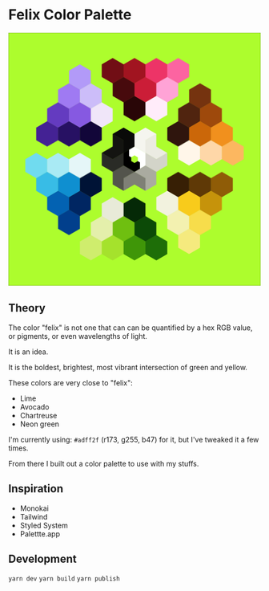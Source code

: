 # Felix Color Palette

<img src="./felixkai.png" width="600" />

## Theory

The color "felix" is not one that can can be quantified by a hex RGB value, or pigments, or even wavelengths of light.

It is an idea.

It is the boldest, brightest, most vibrant intersection of green and yellow.

These colors are very close to "felix":

- Lime
- Avocado
- Chartreuse
- Neon green

I'm currently using: `#adff2f` (r173, g255, b47) for it, but I've tweaked it a few times.

From there I built out a color palette to use with my stuffs.

## Inspiration

- Monokai
- Tailwind
- Styled System
- Palettte.app

## Development

`yarn dev`
`yarn build`
`yarn publish`
